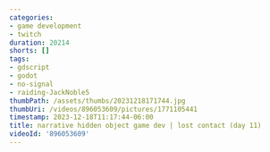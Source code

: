 ```yaml
---
categories:
- game development
- twitch
duration: 20214
shorts: []
tags:
- gdscript
- godot
- no-signal
- raiding-JackNoble5
thumbPath: /assets/thumbs/20231218171744.jpg
thumbUri: /videos/896053609/pictures/1771105441
timestamp: 2023-12-18T11:17:44-06:00
title: narrative hidden object game dev | lost contact (day 11)
videoId: '896053609'
---
```

